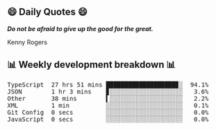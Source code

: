## 😄 Daily Quotes 😄

_**Do not be afraid to give up the good for the great.**_

Kenny Rogers



## 📊 Weekly development breakdown 📊

<pre>TypeScript  27 hrs 51 mins ███████████████████▊░  94.1%
JSON        1 hr 3 mins    ▊░░░░░░░░░░░░░░░░░░░░   3.6%
Other       38 mins        ▍░░░░░░░░░░░░░░░░░░░░   2.2%
XML         1 min          ░░░░░░░░░░░░░░░░░░░░░   0.1%
Git Config  0 secs         ░░░░░░░░░░░░░░░░░░░░░   0.0%
JavaScript  0 secs         ░░░░░░░░░░░░░░░░░░░░░   0.0%</pre>
